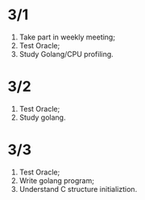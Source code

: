 # 3/1
1. Take part in weekly meeting;
2. Test Oracle;
3. Study Golang/CPU profiling.

# 3/2
1. Test Oracle;
2. Study golang.

# 3/3
1. Test Oracle;
2. Write golang program;
3. Understand C structure initializtion.
